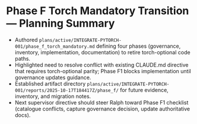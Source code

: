 # Phase F Torch Mandatory Transition — Planning Summary

- Authored `plans/active/INTEGRATE-PYTORCH-001/phase_f_torch_mandatory.md` defining four phases (governance, inventory, implementation, documentation) to retire torch-optional code paths.
- Highlighted need to resolve conflict with existing CLAUDE.md directive that requires torch-optional parity; Phase F1 blocks implementation until governance updates guidance.
- Established artifact directory `plans/active/INTEGRATE-PYTORCH-001/reports/2025-10-17T184417Z/phase_f/` for future evidence, inventory, and migration notes.
- Next supervisor directive should steer Ralph toward Phase F1 checklist (catalogue conflicts, capture governance decision, update authoritative docs).
